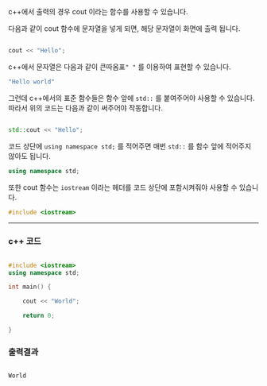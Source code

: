 c++에서 출력의 경우 cout 이라는 함수를 사용할 수 있습니다.

다음과 같이 cout 함수에 문자열을 넣게 되면, 해당 문자열이 화면에 출력 됩니다.

```cpp

cout << "Hello";

```

c++에서 문자열은 다음과 같이 큰따옴표`" "` 를 이용하여 표현할 수 있습니다.

```cpp
"Hello world"
```

그런데 c++에서의 표준 함수들은 함수 앞에 `std::` 를 붙여주어야 사용할 수 있습니다. 따라서 위의 코드는 다음과 같이 써주어야 작동합니다.

```cpp

std::cout << "Hello";

```

코드 상단에 `using namespace std;` 를 적어주면 매번 `std::` 를 함수 앞에 적어주지 않아도 됩니다.

```cpp
using namespace std;
```

또한 cout 함수는 `iostream` 이라는 헤더를 코드 상단에 포함시켜줘야 사용할 수 있습니다.

```cpp
#include <iostream>
```

---

### c++ 코드

```cpp

#include <iostream>
using namespace std;

int main() {

	cout << "World";

	return 0;

}

```

### 출력결과

```cpp

World
```